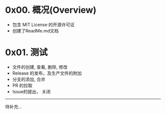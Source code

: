 # 0x00. 概况(Overview)
- 包含 MIT License 的开源许可证
- 创建了ReadMe.md文档

# 0x01. 测试
- 文件的创建, 查看, 删除, 修改
- Release 的发布，及生产文件的附加
- 分支的添加, 合并
- PR 的拉取
- Issue的提出， 关闭
---
待补充...
